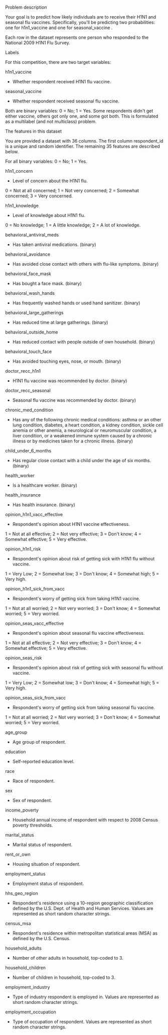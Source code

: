 

Problem description


Your goal is to predict how likely individuals are to receive their H1N1 and seasonal flu vaccines. Specifically, you'll be predicting two probabilities: one for 
h1n1_vaccine
 and one for 
seasonal_vaccine
.


Each row in the dataset represents one person who responded to the National 2009 H1N1 Flu Survey.



Labels




For this competition, there are two target variables:




h1n1_vaccine
 - Whether respondent received H1N1 flu vaccine.


seasonal_vaccine
 - Whether respondent received seasonal flu vaccine.




Both are binary variables: 
0
 = No; 
1
 = Yes. Some respondents didn't get either vaccine, others got only one, and some got both. This is formulated as a multilabel (and 
not
 multiclass) problem.




The features in this dataset




You are provided a dataset with 36 columns. The first column 
respondent_id
 is a unique and random identifier. The remaining 35 features are described below.


For all binary variables: 
0
 = No; 
1
 = Yes.




h1n1_concern
 - Level of concern about the H1N1 flu.


0
 = Not at all concerned; 
1
 = Not very concerned; 
2
 = Somewhat concerned; 
3
 = Very concerned.






h1n1_knowledge
 - Level of knowledge about H1N1 flu.


0
 = No knowledge; 
1
 = A little knowledge; 
2
 = A lot of knowledge.






behavioral_antiviral_meds
 - Has taken antiviral medications. (binary)


behavioral_avoidance
 - Has avoided close contact with others with flu-like symptoms. (binary)


behavioral_face_mask
 - Has bought a face mask. (binary)


behavioral_wash_hands
 - Has frequently washed hands or used hand sanitizer. (binary)


behavioral_large_gatherings
 - Has reduced time at large gatherings. (binary)


behavioral_outside_home
 - Has reduced contact with people outside of own household. (binary)


behavioral_touch_face
 - Has avoided touching eyes, nose, or mouth. (binary)


doctor_recc_h1n1
 - H1N1 flu vaccine was recommended by doctor. (binary)


doctor_recc_seasonal
 - Seasonal flu vaccine was recommended by doctor. (binary)


chronic_med_condition
 - Has any of the following chronic medical conditions: asthma or an other lung condition, diabetes, a heart condition, a kidney condition, sickle cell anemia or other anemia, a neurological or neuromuscular condition, a liver condition, or a weakened immune system caused by a chronic illness or by medicines taken for a chronic illness. (binary)


child_under_6_months
 - Has regular close contact with a child under the age of six months. (binary)


health_worker
 - Is a healthcare worker. (binary)


health_insurance
 - Has health insurance. (binary)


opinion_h1n1_vacc_effective
 - Respondent's opinion about H1N1 vaccine effectiveness.


1
 = Not at all effective; 
2
 = Not very effective; 
3
 = Don't know; 
4
 = Somewhat effective; 
5
 = Very effective.






opinion_h1n1_risk
 - Respondent's opinion about risk of getting sick with H1N1 flu without vaccine.


1
 = Very Low; 
2
 = Somewhat low; 
3
 = Don't know; 
4
 = Somewhat high; 
5
 = Very high.






opinion_h1n1_sick_from_vacc
 - Respondent's worry of getting sick from taking H1N1 vaccine.


1
 = Not at all worried; 
2
 = Not very worried; 
3
 = Don't know; 
4
 = Somewhat worried; 
5
 = Very worried.






opinion_seas_vacc_effective
 - Respondent's opinion about seasonal flu vaccine effectiveness.


1
 = Not at all effective; 
2
 = Not very effective; 
3
 = Don't know; 
4
 = Somewhat effective; 
5
 = Very effective.






opinion_seas_risk
 - Respondent's opinion about risk of getting sick with seasonal flu without vaccine.


1
 = Very Low; 
2
 = Somewhat low; 
3
 = Don't know; 
4
 = Somewhat high; 
5
 = Very high.






opinion_seas_sick_from_vacc
 - Respondent's worry of getting sick from taking seasonal flu vaccine.


1
 = Not at all worried; 
2
 = Not very worried; 
3
 = Don't know; 
4
 = Somewhat worried; 
5
 = Very worried.






age_group
 - Age group of respondent.


education
 - Self-reported education level.


race
 - Race of respondent.


sex
 - Sex of respondent.


income_poverty
 - Household annual income of respondent with respect to 2008 Census poverty thresholds.


marital_status
 - Marital status of respondent.


rent_or_own
 - Housing situation of respondent.


employment_status
 - Employment status of respondent.


hhs_geo_region
 - Respondent's residence using a 10-region geographic classification defined by the U.S. Dept. of Health and Human Services. Values are represented as short random character strings.


census_msa
 - Respondent's residence within metropolitan statistical areas (MSA) as defined by the U.S. Census.


household_adults
 - Number of 
other
 adults in household, top-coded to 3.


household_children
 - Number of children in household, top-coded to 3.


employment_industry
 - Type of industry respondent is employed in. Values are represented as short random character strings.


employment_occupation
 - Type of occupation of respondent. Values are represented as short random character strings.




























































